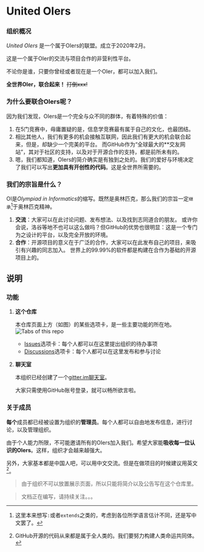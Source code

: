 # United OIers

### 组织概况

*United OIers* 是一个属于OIers的联盟。成立于2020年2月。

这是一个属于OIer的交流与项目合作的非营利性平台。

不论你是谁，只要你曾经或者现在是一个OIer，都可以加入我们。

**全世界OIer，联合起来！** ~~打倒xxx!~~

### 为什么要联合OIers呢？

因为我们发现，OIers是一个完全与众不同的群体，有着特殊的价值：

1. 在5门竞赛中，毋庸置疑的是，信息学竞赛最有属于自己的文化，也最团结。
2. 相比其他人，我们有更多的机会接触互联网，因此我们有更大的机会联合起来，但是，却缺少一个完美的平台。
   而GitHub作为“全球最大的\*\*交友网站”，其对于社区的支持，以及对于开源合作的支持，都是前所未有的。
3. 嗯，我们都知道，OIers的简介确实是有独到之处的。我们的爱好与环境决定了我们可以写出**更加具有开创性的代码**。这是全世界所需要的。

### 我们的宗旨是什么？

OI是*Olympiad in Informatics*的缩写。既然是奥林匹克，那么我们的宗旨一定`继承`[^1]于奥林匹克精神。

  1. **交流**：大家可以在此讨论问题、发布想法、以及找到志同道合的朋友。
     或许你会说，洛谷等地不也可以这么做吗？但GitHub的优势也很明显：这是一个专门为之设计的平台，以及完全开放的环境。
  3. **合作**：开源项目的意义在于广泛的合作，大家可以在此发布自己的项目，来吸引有兴趣的同志加入。
     世界上的99.99%的软件都是构建在合作为基础的开源项目上的。

## 说明

### 功能

1. **这个仓库**

   本仓库页面上方（如图）的某些选项卡，是一些主要功能的所在地。
   ![Tabs of this repo](https://user-images.githubusercontent.com/63178754/152919251-e305c629-b5a1-41e7-88e2-76fbf16128ea.png)
   - [Issues](https://github.com/UnitedOiers/UnitedOIers/issues)选项卡：每个人都可以在这里提出组织的待办事项
   - [Discussions](https://github.com/UnitedOiers/UnitedOIers/discussions)选项卡：每个人都可以在这里发布和参与讨论

2. **聊天室**

   本组织已经创建了一个[gitter.im聊天室](https://gitter.im/UnitedOiers/)。
   
   大家只需使用GitHub账号登录，就可以畅所欲言啦。


### 关于成员

**每个**成员都已经被设置为组织的**管理员**。每个人都可以自由地发布信息，进行讨论，以及管理组织。

由于个人能力所限，不可能邀请所有的OIers加入我们。希望大家能**吸收每一位认识的OIers**。这样，组织才会越来越强大。

另外，大家基本都是中国人吧，可以用中文交流。但是在做项目的时候建议用英文[^2]。

> 由于组织不可以放置展示页面，所以只能将简介以及公告写在这个仓库里。

> 文档正在编写，请持续关注。。。

[^1]: 这里本来想写`:`或者`extends`之类的，考虑到各位所学语言估计不同，还是写中文罢了。
[^2]: GitHub开源的代码从来都是属于全人类的。我们要努力构建人类命运共同体。
